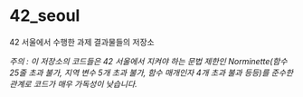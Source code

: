 # 42_seoul
42 서울에서 수행한 과제 결과물들의 저장소  
  
*주의 : 이 저장소의 코드들은 42 서울에서 지켜야 하는 문법 제한인 Norminette(함수 25줄 초과 불가, 지역 변수 5개 초과 불가, 함수 매개인자 4개 초과 불과 등등)를 준수한 관계로 코드가 매우 가독성이 낮습니다.*
